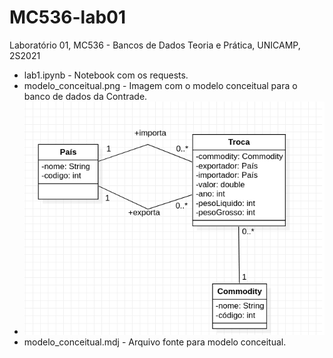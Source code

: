# MC536-lab01
Laboratório 01, MC536 - Bancos de Dados Teoria e Prática, UNICAMP, 2S2021

* lab1.ipynb - Notebook com os requests.
* modelo_conceitual.png - Imagem com o modelo conceitual para o banco de dados da Contrade.
* ![Diagrama de Orquestracao](modelo_conceitual.png)
* modelo_conceitual.mdj - Arquivo fonte para modelo conceitual.
